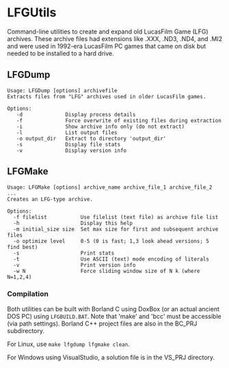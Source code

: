 # LFGUtils
Command-line utilities to create and expand old LucasFilm Game (LFG) archives.  These archive files had extensions like .XXX, .ND3, .ND4, and .MI2 and were used in 1992-era LucasFilm PC games that came on disk but needed to be installed to a hard drive.

## LFGDump
```
Usage: LFGDump [options] archivefile
Extracts files from "LFG" archives used in older LucasFilm games.

Options:
   -d              Display process details
   -f              Force overwrite of existing files during extraction
   -i              Show archive info only (do not extract)
   -l              List output files
   -o output_dir   Extract to directory 'output_dir'
   -s              Display file stats
   -v              Display version info
```

## LFGMake
```
Usage: LFGMake [options] archive_name archive_file_1 archive_file_2 ...
Creates an LFG-type archive.

Options:
  -f filelist           Use filelist (text file) as archive file list
  -h                    Display this help
  -m initial_size size  Set max size for first and subsequent archive files
  -o optimize level     0-5 (0 is fast; 1,3 look ahead versions; 5 find best)
  -s                    Print stats
  -t                    Use ASCII (text) mode encoding of literals
  -v                    Print version info
  -w N                  Force sliding window size of N k (where N=1,2,4)
```

### Compilation
Both utilities can be built with Borland C using DoxBox (or an actual ancient DOS PC) using `LFGBUILD.BAT`. Note that 'make' and 'bcc' must be accessible (via path settings).  Borland C++ project files are also in the BC_PRJ subdirectory.

For Linux, use `make lfgdump lfgmake clean`.

For Windows using VisualStudio, a solution file is in the VS_PRJ directory.
